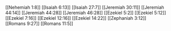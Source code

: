[[Nehemiah 1:8]]
[[Isaiah 6:13]]
[[Isaiah 27:7]]
[[Jeremiah 30:11]]
[[Jeremiah 44:14]]
[[Jeremiah 44:28]]
[[Jeremiah 46:28]]
[[Ezekiel 5:2]]
[[Ezekiel 5:12]]
[[Ezekiel 7:16]]
[[Ezekiel 12:16]]
[[Ezekiel 14:22]]
[[Zephaniah 3:12]]
[[Romans 9:27]]
[[Romans 11:5]]
